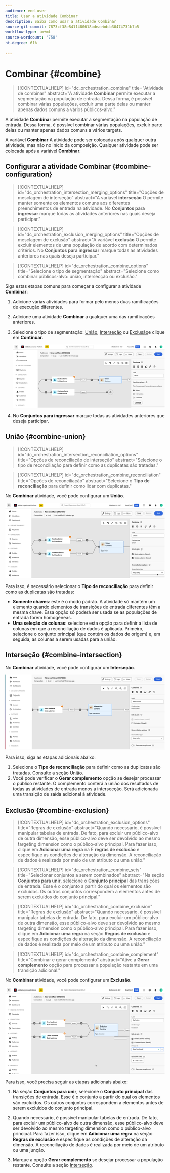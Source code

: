 ```yaml
---
audience: end-user
title: Usar a atividade Combinar
description: Saiba como usar a atividade Combinar
source-git-commit: 7873cf38e8411480618bdeaebdcb30474731b7b5
workflow-type: tm+mt
source-wordcount: '758'
ht-degree: 61%

---
```



# Combinar {#combine}

>[!CONTEXTUALHELP]
>id="dc_orchestration_combine"
>title="Atividade de combinar"
>abstract="A atividade **Combinar** permite executar a segmentação na população de entrada. Dessa forma, é possível combinar várias populações, excluir uma parte delas ou manter apenas dados comuns a vários públicos-alvo."

A atividade **Combinar** permite executar a segmentação na população de entrada. Dessa forma, é possível combinar várias populações, excluir parte delas ou manter apenas dados comuns a vários targets.

A variável **Combinar** A atividade pode ser colocada após qualquer outra atividade, mas não no início da composição. Qualquer atividade pode ser colocada após a variável **Combinar**.

## Configurar a atividade Combinar {#combine-configuration}

>[!CONTEXTUALHELP]
>id="dc_orchestration_intersection_merging_options"
>title="Opções de mesclagem de interseção"
>abstract="A variável **interseção** O permite manter somente os elementos comuns aos diferentes preenchimentos de entrada na atividade. No **Conjuntos para ingressar** marque todas as atividades anteriores nas quais deseja participar."

>[!CONTEXTUALHELP]
>id="dc_orchestration_exclusion_merging_options"
>title="Opções de mesclagem de exclusão"
>abstract="A variável **exclusão** O permite excluir elementos de uma população de acordo com determinados critérios. No **Conjuntos para ingressar** marque todas as atividades anteriores nas quais deseja participar."

>[!CONTEXTUALHELP]
>id="dc_orchestration_combine_options"
>title="Selecione o tipo de segmentação"
>abstract="Selecione como combinar públicos-alvo: união, intersecção ou exclusão."

Siga estas etapas comuns para começar a configurar a atividade **Combinar**:

1. Adicione várias atividades para formar pelo menos duas ramificações de execução diferentes.

1. Adicione uma atividade **Combinar** a qualquer uma das ramificações anteriores.

1. Selecione o tipo de segmentação: [União](#union), [Interseção](#intersection) ou [Exclusão](#exclusion)e clique em **Continuar**.

   ![](../assets/combine.png)

1. No **Conjuntos para ingressar** marque todas as atividades anteriores que deseja participar.

## União {#combine-union}

>[!CONTEXTUALHELP]
>id="dc_orchestration_intersection_reconciliation_options"
>title="Opções de reconciliação de interseção"
>abstract="Selecione o tipo de reconciliação para definir como as duplicatas são tratadas."

>[!CONTEXTUALHELP]
>id="dc_orchestration_combine_reconciliation"
>title="Opções de reconciliação"
>abstract="Selecione o **Tipo de reconciliação** para definir como lidar com duplicatas."

No **Combinar** atividade, você pode configurar um **União**.

![](../assets/combine-union.png)

Para isso, é necessário selecionar o **Tipo de reconciliação** para definir como as duplicatas são tratadas:

* **Somente chaves**: este é o modo padrão. A atividade só mantém um elemento quando elementos de transições de entrada diferentes têm a mesma chave. Essa opção só poderá ser usada se as populações de entrada forem homogêneas.
* **Uma seleção de colunas**: selecione esta opção para definir a lista de colunas em que a reconciliação de dados é aplicada. Primeiro, selecione o conjunto principal (que contém os dados de origem) e, em seguida, as colunas a serem usadas para a união.

## Interseção {#combine-intersection}

No **Combinar** atividade, você pode configurar um **Interseção**.

![](../assets/combine-intersection.png)

Para isso, siga as etapas adicionais abaixo:

1. Selecione o **Tipo de reconciliação** para definir como as duplicatas são tratadas. Consulte a seção [União](#union).
1. Você pode verificar o **Gerar complemento** opção se desejar processar o público restante. O complemento conterá a união dos resultados de todas as atividades de entrada menos a intersecção. Será adicionada uma transição de saída adicional à atividade.

## Exclusão {#combine-exclusion}

>[!CONTEXTUALHELP]
>id="dc_orchestration_exclusion_options"
>title="Regras de exclusão"
>abstract="Quando necessário, é possível manipular tabelas de entrada. De fato, para excluir um público-alvo de outra dimensão, esse público-alvo deve ser devolvido ao mesmo targeting dimension como o público-alvo principal. Para fazer isso, clique em **Adicionar uma regra** na E **regras de exclusão** e especifique as condições de alteração da dimensão. A reconciliação de dados é realizada por meio de um atributo ou uma união."

>[!CONTEXTUALHELP]
>id="dc_orchestration_combine_sets"
>title="Selecionar conjuntos a serem combinados"
>abstract="Na seção **Conjuntos para unir**, selecione o **Conjunto principal** das transições de entrada. Esse é o conjunto a partir do qual os elementos são excluídos. Os outros conjuntos correspondem a elementos antes de serem excluídos do conjunto principal."

>[!CONTEXTUALHELP]
>id="dc_orchestration_combine_exclusion"
>title="Regras de exclusão"
>abstract="Quando necessário, é possível manipular tabelas de entrada. De fato, para excluir um público-alvo de outra dimensão, esse público-alvo deve ser devolvido ao mesmo targeting dimension como o público-alvo principal. Para fazer isso, clique em **Adicionar uma regra** na seção **Regras de exclusão** e especifique as condições de alteração da dimensão. A reconciliação de dados é realizada por meio de um atributo ou uma união."

>[!CONTEXTUALHELP]
>id="dc_orchestration_combine_complement"
>title="Combinar e gerar complemento"
>abstract="Ative a **Gerar complemento** opção para processar a população restante em uma transição adicional."

No **Combinar** atividade, você pode configurar um **Exclusão**.

![](../assets/combine-exclusion.png)

Para isso, você precisa seguir as etapas adicionais abaixo:

1. Na seção **Conjuntos para unir**, selecione o **Conjunto principal** das transições de entrada. Esse é o conjunto a partir do qual os elementos são excluídos. Os outros conjuntos correspondem a elementos antes de serem excluídos do conjunto principal.

1. Quando necessário, é possível manipular tabelas de entrada. De fato, para excluir um público-alvo de outra dimensão, esse público-alvo deve ser devolvido ao mesmo targeting dimension como o público-alvo principal. Para fazer isso, clique em **Adicionar uma regra** na seção **Regras de exclusão** e especifique as condições de alteração da dimensão. A reconciliação de dados é realizada por meio de um atributo ou uma junção. <!-- pas compris-->
1. Marque a opção **Gerar complemento** se desejar processar a população restante. Consulte a seção [Interseção](#intersection).

<!--
## Examples{#combine-examples}

In the following example, we are using a **Combine** activity and we add a **union** to retrieves all the profiles of the two queries: persons between 18 and 27 years old and persons between 34 and 40 years old.

![](../assets/workflow-union-example.png)

The following example shows the **intersection** between two query activities. It is being used here to retrieve profiles who are between 18 to 27 years old and whose email address has been provided.

![](../assets/workflow-intersection-example.png)

The following **exclusion** example shows two queries configured to filter profiles who are between 18 and 27 years old and have an Adobe email domain. The profiles with an Adobe email domain are then excluded from the first set. 

![](../assets/workflow-exclusion-example.png)
-->
